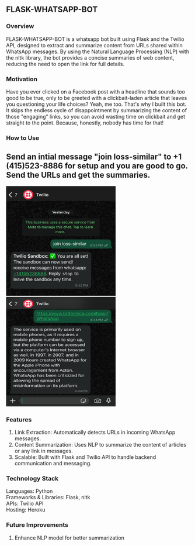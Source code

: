 ## FLASK-WHATSAPP-BOT
### Overview
FLASK-WHATSAPP-BOT is a whatsapp bot built using Flask and the Twilio API, designed to extract and summarize content from URLs shared within WhatsApp messages. By using the Natural Language Processing (NLP) with the nltk library, the bot provides a concise summaries of web content, reducing the need to open the link for full details.
### Motivation
Have you ever clicked on a Facebook post with a headline that sounds too good to be true, only to be greeted with a clickbait-laden article that leaves you questioning your life choices? Yeah, me too. That's why I built this bot. It skips the endless cycle of disappointment by summarizing the content of those "engaging" links, so you can avoid wasting time on clickbait and get straight to the point. Because, honestly, nobody has time for that!

### How to Use
## Send an intial message "join loss-similar" to +1 (415)523-8886 for setup and you are good to go. Send the URLs and get the summaries.

<img src="images/whatsappScreenshot.png" alt="Description of the image" width="300" height = "300"/>
<img src="images/whatsappScreenshot2.png" alt="Description of the image" width="300" height = "300"/>

### Features
1. Link Extraction: Automatically detects URLs in incoming WhatsApp messages.
2. Content Summarization: Uses NLP to summarize the content of articles or any link in messages.
3. Scalable: Built with Flask and Twilio API to handle backend communication and messaging.

### Technology Stack
Languages: Python <br>
Frameworks & Libraries: Flask, nltk <br>
APIs: Twilio API <br>
Hosting: Heroku <br>


### Future Improvements
1. Enhance NLP model for better summarization
